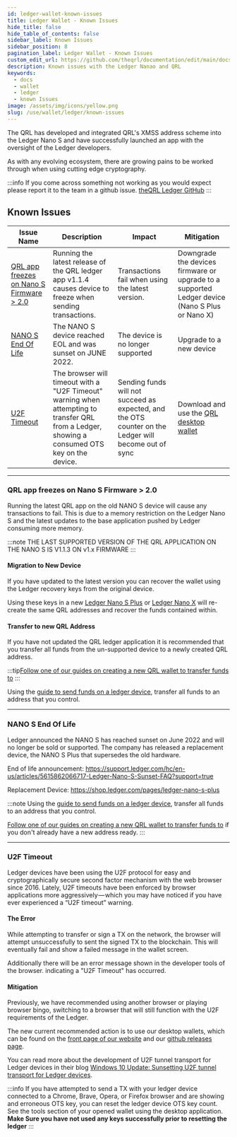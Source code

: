 ```yaml
---
id: ledger-wallet-known-issues
title: Ledger Wallet - Known Issues
hide_title: false
hide_table_of_contents: false
sidebar_label: Known Issues
sidebar_position: 8
pagination_label: Ledger Wallet - Known Issues
custom_edit_url: https://github.com/theqrl/documentation/edit/main/docs/Use/Wallet/Ledger/known-issues.md
description: Known issues with the Ledger Nanao and QRL 
keywords:
  - docs
  - wallet
  - ledger
  - known Issues
image: /assets/img/icons/yellow.png
slug: /use/wallet/ledger/known-issues
---
```


The QRL has developed and integrated QRL's XMSS address scheme into the Ledger Nano S and have successfully launched an app with the oversight of the Ledger developers. 

As with any evolving ecosystem, there are growing pains to be worked through when using cutting edge cryptography. 


:::info
If you come across something not working as you would expect please report it to the team in a github issue. [theQRL Ledger GitHub](https://github.com/theQRL/ledger-qrl/issues)
::: 

## Known Issues

| Issue Name | Description | Impact | Mitigation |
|------------|-------------|--------| ---------- |
| [QRL app freezes on Nano S Firmware > 2.0](#qrl-app-freezes-on-nano-s-firmware--20) | Running the latest release of the QRL ledger app v1.1.4 causes device to freeze when sending transactions. | Transactions fail when using the latest version. | Downgrade the devices firmware or upgrade to a supported Ledger device (Nano S Plus or Nano X) |
| [NANO S End Of Life](#nano-s-end-of-life) | The NANO S device reached EOL and was sunset on JUNE 2022.  | The device is no longer supported | Upgrade to a new device |
| [U2F Timeout](#u2f-timeout) |  The browser will timeout with a "U2F Timeout" warning when attempting to transfer QRL from a Ledger, showing a consumed OTS key on the device. | Sending funds will not succeed as expected, and the OTS counter on the Ledger will become out of sync | Download and use the [QRL desktop wallet](https://theqrl.org/downloads/) |

---

### QRL app freezes on Nano S Firmware > 2.0

Running the latest QRL app on the old NANO S device will cause any transactions to fail. This is due to a memory restriction on the Ledger Nano S and the latest updates to the base application pushed by Ledger consuming more memory.

:::note THE LAST SUPPORTED VERSION OF THE QRL APPLICATION ON THE NANO S IS V1.1.3 ON v1.x FIRMWARE
:::

#### Migration to New Device

If you have updated to the latest version you can recover the wallet using the Ledger recovery keys from the original device. 

Using these keys in a new [Ledger Nano S Plus](https://shop.ledger.com/pages/ledger-nano-s-plus) or [Ledger Nano X](https://shop.ledger.com/pages/ledger-nano-x) will re-create the same QRL addresses and recover the funds contained within.

#### Transfer to new QRL Address

If you have not updated the QRL ledger application it is recommended that you transfer all funds from the un-supported device to a newly created QRL address. 

:::tip[Follow one of our guides on creating a new QRL wallet to transfer funds to](/use/wallet/overview#qrl-wallet-applications)
:::

Using the [guide to send funds on a ledger device](/use/wallet/ledger/send), transfer all funds to an address that you control.

---

### NANO S End Of Life

Ledger announced the NANO S has reached sunset on June 2022 and will no longer be sold or supported. The company has released a replacement device, the NANO S Plus that supersedes the old hardware.

End of life announcement:
https://support.ledger.com/hc/en-us/articles/5615862066717-Ledger-Nano-S-Sunset-FAQ?support=true

Replacement Device:
https://shop.ledger.com/pages/ledger-nano-s-plus


:::note
Using the [guide to send funds on a ledger device](/use/wallet/ledger/send), transfer all funds to an address that you control.

[Follow one of our guides on creating a new QRL wallet to transfer funds to](/use/wallet/overview#qrl-wallet-applications) if you don't already have a new address ready.
:::


---

### U2F Timeout

Ledger devices have been using the U2F protocol for easy and cryptographically secure second factor mechanism with the web browser since 2016. Lately, U2F timeouts have been enforced by browser applications more aggressively — which you may have noticed if you have ever experienced a “U2F timeout” warning. 

#### The Error

While attempting to transfer or sign a TX on the network, the browser will attempt unsuccessfully to sent the signed TX to the blockchain. This will eventually fail and show a failed message in the wallet screen. 

Additionally there will be an error message shown in the developer tools of the browser. indicating a "U2F Timeout" has occurred.

#### Mitigation

Previously, we have recommended using another browser or playing browser bingo, switching to a browser that will still function with the U2F requirements of the Ledger. 

The new current recommended action is to use our desktop wallets, which can be found on the [front page of our website](https://theqrl.org/) and our [github releases page](https://github.com/theQRL/qrl-wallet/releases/latest).

You can read more about the development of U2F tunnel transport for Ledger devices in their blog [Windows 10 Update: Sunsetting U2F tunnel transport for Ledger devices](https://www.ledger.com/2019/05/17/windows-10-update-sunsetting-u2f-tunnel-transport-for-ledger-devices/).

:::info
If you have attempted to send a TX with your ledger device connected to a Chrome, Brave, Opera, or Firefox browser and are showing and erroneous OTS key, you can reset the ledger device OTS key count. See the tools section of your opened wallet using the desktop application. **Make Sure you have not used any keys successfully prior to resetting the ledger** 
:::
